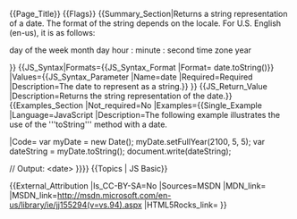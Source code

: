 {{Page_Title}}
{{Flags}}
{{Summary_Section|Returns a string representation of a date. The format of the string depends on the locale. For U.S. English (en-us), it is as follows:

day of the week month day hour : minute : second time zone year

}}
{{JS_Syntax|Formats={{JS_Syntax_Format
|Format= date.toString()}}
|Values={{JS_Syntax_Parameter
|Name=date
|Required=Required
|Description=The date to represent as a string.}}
}}
{{JS_Return_Value
|Description=Returns the string representation of the date.}}
{{Examples_Section
|Not_required=No
|Examples={{Single_Example
|Language=JavaScript
|Description=The following example illustrates the use of the '''toString''' method with a date.

|Code= var myDate = new Date();
 myDate.setFullYear(2100, 5, 5);
 var dateString = myDate.toString();
 document.write(dateString);
 
 // Output: &lt;date&gt;
}}}}
{{Topics | JS Basic}}

{{External_Attribution
|Is_CC-BY-SA=No
|Sources=MSDN
|MDN_link=
|MSDN_link=http://msdn.microsoft.com/en-us/library/ie/jj155294(v=vs.94).aspx
|HTML5Rocks_link=
}}